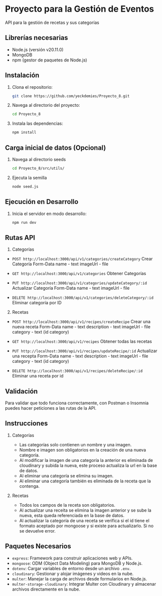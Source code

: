 # Proyecto para la Gestión de Eventos
API para la gestión de recetas y sus categorías

## Librerías necesarias
- Node.js (versión v20.11.0)
- MongoDB
- npm (gestor de paquetes de Node.js)

## Instalación
1. Clona el repositorio:
    ```sh
    git clone https://github.com/yeckdemies/Proyecto_8.git
    ```
2. Navega al directorio del proyecto:
    ```sh
    cd Proyecto_8
    ```
3. Instala las dependencias:
    ```sh
    npm install
    ```

## Carga inicial de datos (Opcional)
1. Navega al directorio seeds
    ```sh
    cd Proyecto_8/src/utils/
    ```
2. Ejecuta la semilla
    ```sh
    node seed.js
    ```
## Ejecución en Desarrollo
1. Inicia el servidor en modo desarrollo:
    ```sh
    npm run dev
    ```
    
## Rutas API
1. Categorías
- `POST http://localhost:3000/api/v1/categories/createCategory`
Crear Categoría
Form-Data
    name - text
    imageUrl - file

- `GET http://localhost:3000/api/v1/categories`
Obtener Categorías

- `PUT http://localhost:3000/api/v1/categories/updateCategory/:id`
Actualizar Categoría
Form-Data
    name - text
    imageUrl - file

- `DELETE http://localhost:3000/api/v1/categories/deleteCategory/:id`
Eliminar categoría por ID

2. Recetas
- `POST http://localhost:3000/api/v1/recipes/createRecipe`
Crear una nueva receta
Form-Data
    name - text
    description - text
    imageUrl - file
    category - text (id category)

- `GET http://localhost:3000/api/v1/recipes`
Obtener todas las recetas

- `PUT http://localhost:3000/api/v1/recipes/updateRecipe/:id`
Actualizar una recepta
Form-Data
    name - text
    description - text
    imageUrl - file
    category - text (id category)

- `DELETE http://localhost:3000/api/v1/recipes/deleteRecipe/:id`
Eliminar una receta por id

## Validación
Para validar que todo funciona correctamente, con Postman o Insomnia puedes hacer peticiones a las rutas de la API.

## Instrucciones
1. Categorías
    - Las categorías solo contienen un nombre y una imagen. 
    - Nombre e imagen son obligatorios en la creación de una nueva categoría.
    - Al modificar la imagen de una categoría la anterior es eliminada de cloudinary y subida la nueva, este proceso actualiza la url en la base de datos. 
    - Al eliminar una categoría se elimina su imagen.
    - Al eliminar una categoría también es eliminada de la receta que la contenga. 

2. Recetas
    - Todos los campos de la receta son obligatorios.
    - Al actualizar una receita se elimina la imagen anterior y se sube la nueva, esta queda referenciada en la base de datos. 
    - Al actualizar la categoría de una receta se verifica si el id tiene el formato aceptado por mongoose y si existe para actualizarlo. Si no se devuelve error. 

## Paquetes Necesarios
- `express`: Framework para construir aplicaciones web y APIs.
- `mongoose`: ODM (Object Data Modeling) para MongoDB y Node.js.
- `dotenv`: Cargar variables de entorno desde un archivo `.env`.
- `cloudinary`: Gestionar y alojar imágenes y videos en la nube.
- `multer`: Manejar la carga de archivos desde formularios en Node.js.
- `multer-storage-cloudinary`: Integrar Multer con Cloudinary y almacenar archivos directamente en la nube.
